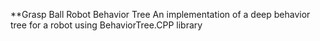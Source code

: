 **Grasp Ball Robot Behavior Tree
An implementation of a deep behavior tree for a robot using BehaviorTree.CPP library

